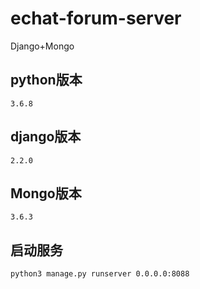 # echat-forum-server

Django+Mongo

## python版本

`3.6.8`

## django版本

`2.2.0`

## Mongo版本

`3.6.3`

## 启动服务

`python3 manage.py runserver 0.0.0.0:8088`

